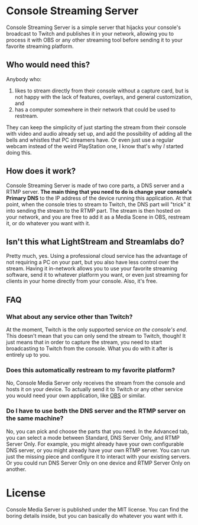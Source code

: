 # Console Streaming Server

Console Streaming Server is a simple server that hijacks your console's broadcast to Twitch and publishes it in your network, allowing you to process it with OBS or any other streaming tool before sending it to your favorite streaming platform.

## Who would need this?

Anybody who: 

 1. likes to stream directly from their console without a capture card, but is not happy with the lack of features, overlays, and general customization, and
 2. has a computer somewhere in their network that could be used to restream.

They can keep the simplicity of just starting the stream from their console with video and audio already set up, and add the possibility of adding all the bells and whistles that PC streamers have. Or even just use a regular webcam instead of the weird PlayStation one, I know that's why *I* started doing this.

## How does it work?

Console Streaming Server is made of two core parts, a DNS server and a RTMP server. **The main thing that you need to do is change your console's Primary DNS** to the IP address of the device running this application. At that point, when the console tries to stream to Twitch, the DNS part will "trick" it into sending the stream to the RTMP part. The stream is then hosted on your network, and you are free to add it as a Media Scene in OBS, restream it, or do whatever you want with it.

## Isn't this what LightStream and Streamlabs do?

Pretty much, yes. Using a professional cloud service has the advantage of not requiring a PC on your part, but you also have less control over the stream. Having it in-network allows you to use your favorite streaming software, send it to whatever platform you want, or even just streaming for clients in your home directly from your console. Also, it's free.

## FAQ

### What about any service other than Twitch?
At the moment, Twitch is the only supported service *on the console's end*. This doesn't mean that you can only send the stream to Twitch, though! It just means that in order to capture the stream, you need to start broadcasting to Twitch from the console. What you do with it after is entirely up to you.
### Does this automatically restream to my favorite platform?
No, Console Media Server only receives the stream from the console and hosts it on your device. To actually send it to Twitch or any other service you would need your own application, like [OBS](https://obsproject.com/) or similar.
### Do I have to use both the DNS server and the RTMP server on the same machine?
No, you can pick and choose the parts that you need. In the Advanced tab, you can select a mode between Standard, DNS Server Only, and RTMP Server Only.
For example, you might already have your own configurable DNS server, or you might already have your own RTMP server. You can run just the missing piece and configure it to interact with your existing servers. Or you could run DNS Server Only on one device and RTMP Server Only on another.

# License
Console Media Server is published under the MIT license. You can find the boring details inside, but you can basically do whatever you want with it.
